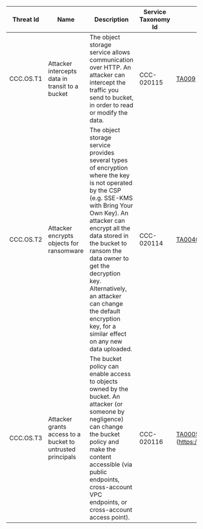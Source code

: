 | Threat Id | Name | Description | Service Taxonomy Id | MITRE ATT&CK TTPs |
|-----------|------|-------------|---------------------|-------------------|
| CCC.OS.T1 | Attacker intercepts data in transit to a bucket | The object storage service allows communication over HTTP. An attacker can intercept the traffic you send to bucket, in order to read or modify the data. | CCC-020115 | [TA009](https://attack.mitre.org/tactics/TA0009/) [T1557](https://attack.mitre.org/techniques/T1557/) |
| CCC.OS.T2 | Attacker encrypts objects for ransomware | The object storage service provides several types of encryption where the key is not operated by the CSP (e.g. SSE-KMS with Bring Your Own Key). An attacker can encrypt all the data stored in the bucket to ransom the data owner to get the decryption key. Alternatively, an attacker can change the default encryption key, for a similar effect on any new data uploaded. | CCC-020114 | [TA0040](https://attack.mitre.org/tactics/TA0040/) [T1486](https://attack.mitre.org/techniques/T1486/)
| CCC.OS.T3 | Attacker grants access to a bucket to untrusted principals | The bucket policy can enable access to objects owned by the bucket. An attacker (or someone by negligence) can change the bucket policy and make the content accessible (via public endpoints, cross-account VPC endpoints, or cross-account access point). | CCC-020116 | [TA0005](https://attack.mitre.org/tactics/TA0005/) [T1562] (https://attack.mitre.org/techniques/T1562/) |
